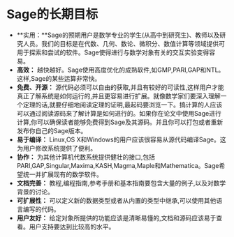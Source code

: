 # Sage的长期目标

-  **实用：**Sage的预期用户是数学专业的学生(从高中到研究生)、教师以及研究人员。我们的目标是在代数、几何、数论、微积分、数值计算等领域提供可用于探索和尝试的软件。Sage使得进行与数学对象有关的交互实验变得容易。
-  **高效：** 越快越好。Sage使用高度优化的成熟软件,如GMP,PARI,GAP和NTL。这样,Sage的某些运算非常快。
-  **免费、开源：** 源代码必须可以自由的获取,并且有较好的可读性,这样用户才能真正了解系统是如何运行的,并且更容易进行扩展。就像数学家们要深入理解一个定理的话,就要仔细地阅读定理的证明,最起码要浏览一下。搞计算的人应该可以通过阅读源码来了解计算是如何进行的。如果你在论文中使用Sage进行计算,你可以确保读者能够免费得到Sage及其源码。并且你可以打包或者重新发布你自己的Sage版本。
-  **易于编译：** Linux,OS X和Windows的用户应该很容易从源代码编译Sage。这为用户修改系统提供了便利。
-  **协作：** 为其他计算机代数系统提供健壮的接口,包括PARI,GAP,Singular,Maxima,KASH,Magma,Maple和Mathematica。Sage希望统一并扩展现有的数学软件。
-  **文档完善：** 教程,编程指南,参考手册和基本指南要包含大量的例子,以及对数学背景的讨论。
-  **可扩展性：** 可以定义新的数据类型或者从内置的类型中继承,可以使用其他语言编写的代码。
-  **用户友好：** 给定对象所提供的功能应该是清晰易懂的,文档和源码应该易于查看。用户支持要达到比较高的水平。
